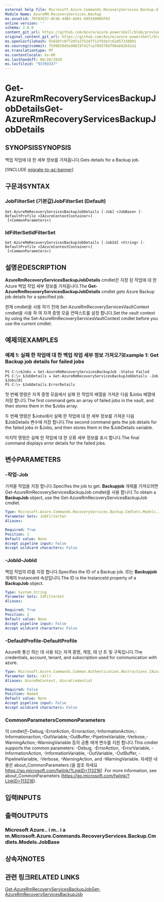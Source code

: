 ```yaml
---
external help file: Microsoft.Azure.Commands.RecoveryServices.Backup.dll-Help.xml
Module Name: AzureRM.RecoveryServices.Backup
ms.assetid: 707A3E57-AF46-44B3-A491-89554900EF03
online version: ''
schema: 2.0.0
content_git_url: https://github.com/Azure/azure-powershell/blob/preview/src/ResourceManager/RecoveryServices.Backup/Commands.RecoveryServices.Backup/help/Get-AzureRmRecoveryServicesBackupJobDetails.md
original_content_git_url: https://github.com/Azure/azure-powershell/blob/preview/src/ResourceManager/RecoveryServices.Backup/Commands.RecoveryServices.Backup/help/Get-AzureRmRecoveryServicesBackupJobDetails.md
ms.openlocfilehash: 91658fc0772dfa2752d7f12f93efc62d57330891
ms.sourcegitcommit: f599b50d5e980197d1fca769378df90a842b42a1
ms.translationtype: MT
ms.contentlocale: ko-KR
ms.lasthandoff: 08/20/2020
ms.locfileid: "93703337"
---
```

# <span data-ttu-id="ab676-101">Get-AzureRmRecoveryServicesBackupJobDetails</span><span class="sxs-lookup"><span data-stu-id="ab676-101">Get-AzureRmRecoveryServicesBackupJobDetails</span></span>

## <span data-ttu-id="ab676-102">SYNOPSIS</span><span class="sxs-lookup"><span data-stu-id="ab676-102">SYNOPSIS</span></span>
<span data-ttu-id="ab676-103">백업 작업에 대 한 세부 정보를 가져옵니다.</span><span class="sxs-lookup"><span data-stu-id="ab676-103">Gets details for a Backup job.</span></span>

[!INCLUDE [migrate-to-az-banner](../../includes/migrate-to-az-banner.md)]

## <span data-ttu-id="ab676-104">구문과</span><span class="sxs-lookup"><span data-stu-id="ab676-104">SYNTAX</span></span>

### <span data-ttu-id="ab676-105">JobFilterSet (기본값)</span><span class="sxs-lookup"><span data-stu-id="ab676-105">JobFilterSet (Default)</span></span>
```
Get-AzureRmRecoveryServicesBackupJobDetails [-Job] <JobBase> [-DefaultProfile <IAzureContextContainer>]
 [<CommonParameters>]
```

### <span data-ttu-id="ab676-106">IdFilterSet</span><span class="sxs-lookup"><span data-stu-id="ab676-106">IdFilterSet</span></span>
```
Get-AzureRmRecoveryServicesBackupJobDetails [-JobId] <String> [-DefaultProfile <IAzureContextContainer>]
 [<CommonParameters>]
```

## <span data-ttu-id="ab676-107">설명은</span><span class="sxs-lookup"><span data-stu-id="ab676-107">DESCRIPTION</span></span>
<span data-ttu-id="ab676-108">**AzureRmRecoveryServicesBackupJobDetails** cmdlet은 지정 된 작업에 대 한 Azure 백업 작업 세부 정보를 가져옵니다.</span><span class="sxs-lookup"><span data-stu-id="ab676-108">The **Get-AzureRmRecoveryServicesBackupJobDetails** cmdlet gets Azure Backup job details for a specified job.</span></span>

<span data-ttu-id="ab676-109">현재 cmdlet을 사용 하기 전에 Set-AzureRmRecoveryServicesVaultContext cmdlet을 사용 하 여 자격 증명 모음 컨텍스트를 설정 합니다.</span><span class="sxs-lookup"><span data-stu-id="ab676-109">Set the vault context by using the Set-AzureRmRecoveryServicesVaultContext cmdlet before you use the current cmdlet.</span></span>

## <span data-ttu-id="ab676-110">예제의</span><span class="sxs-lookup"><span data-stu-id="ab676-110">EXAMPLES</span></span>

### <span data-ttu-id="ab676-111">예제 1: 실패 한 작업에 대 한 백업 작업 세부 정보 가져오기</span><span class="sxs-lookup"><span data-stu-id="ab676-111">Example 1: Get Backup job details for failed jobs</span></span>
```
PS C:\>$Jobs = Get-AzureRmRecoveryServicesBackupJob -Status Failed
PS C:\> $JobDetails = Get-AzureRmRecoveryServicesBackupJobDetails -Job $Jobs[0]
PS C:\> $JobDetails.ErrorDetails
```

<span data-ttu-id="ab676-112">첫 번째 명령은 자격 증명 모음에서 실패 한 작업의 배열을 가져온 다음 $Jobs 배열에 저장 합니다.</span><span class="sxs-lookup"><span data-stu-id="ab676-112">The first command gets an array of failed jobs in the vault, and then stores them in the $Jobs array.</span></span>

<span data-ttu-id="ab676-113">두 번째 명령은 $Jobs에서 실패 한 작업에 대 한 세부 정보를 가져온 다음 $JobDetails 변수에 저장 합니다.</span><span class="sxs-lookup"><span data-stu-id="ab676-113">The second command gets the job details for the failed jobs in $Jobs, and then stores them in the $JobDetails variable.</span></span>

<span data-ttu-id="ab676-114">마지막 명령은 실패 한 작업에 대 한 오류 세부 정보를 표시 합니다.</span><span class="sxs-lookup"><span data-stu-id="ab676-114">The final command displays error details for the failed jobs.</span></span>

## <span data-ttu-id="ab676-115">변수</span><span class="sxs-lookup"><span data-stu-id="ab676-115">PARAMETERS</span></span>

### <span data-ttu-id="ab676-116">-작업</span><span class="sxs-lookup"><span data-stu-id="ab676-116">-Job</span></span>
<span data-ttu-id="ab676-117">가져올 작업을 지정 합니다.</span><span class="sxs-lookup"><span data-stu-id="ab676-117">Specifies the job to get.</span></span>
<span data-ttu-id="ab676-118">**Backupjob** 개체를 가져오려면 Get-AzureRmRecoveryServicesBackupJob cmdlet을 사용 합니다.</span><span class="sxs-lookup"><span data-stu-id="ab676-118">To obtain a **BackupJob** object, use the Get-AzureRmRecoveryServicesBackupJob cmdlet.</span></span>

```yaml
Type: Microsoft.Azure.Commands.RecoveryServices.Backup.Cmdlets.Models.JobBase
Parameter Sets: JobFilterSet
Aliases: 

Required: True
Position: 1
Default value: None
Accept pipeline input: False
Accept wildcard characters: False
```

### <span data-ttu-id="ab676-119">-JobId</span><span class="sxs-lookup"><span data-stu-id="ab676-119">-JobId</span></span>
<span data-ttu-id="ab676-120">백업 작업의 ID를 지정 합니다.</span><span class="sxs-lookup"><span data-stu-id="ab676-120">Specifies the ID of a Backup job.</span></span>
<span data-ttu-id="ab676-121">ID는 **Backupjob** 개체의 InstanceId 속성입니다.</span><span class="sxs-lookup"><span data-stu-id="ab676-121">The ID is the InstanceId property of a **BackupJob** object.</span></span>

```yaml
Type: System.String
Parameter Sets: IdFilterSet
Aliases: 

Required: True
Position: 2
Default value: None
Accept pipeline input: False
Accept wildcard characters: False
```

### <span data-ttu-id="ab676-122">-DefaultProfile</span><span class="sxs-lookup"><span data-stu-id="ab676-122">-DefaultProfile</span></span>
<span data-ttu-id="ab676-123">Azure와 통신 하는 데 사용 되는 자격 증명, 계정, 테 넌 트 및 구독입니다.</span><span class="sxs-lookup"><span data-stu-id="ab676-123">The credentials, account, tenant, and subscription used for communication with azure.</span></span>

```yaml
Type: Microsoft.Azure.Commands.Common.Authentication.Abstractions.IAzureContextContainer
Parameter Sets: (All)
Aliases: AzureRmContext, AzureCredential

Required: False
Position: Named
Default value: None
Accept pipeline input: False
Accept wildcard characters: False
```

### <span data-ttu-id="ab676-124">CommonParameters</span><span class="sxs-lookup"><span data-stu-id="ab676-124">CommonParameters</span></span>
<span data-ttu-id="ab676-125">이 cmdlet은-Debug,-ErrorAction,-Erroraction,-InformationAction,-Informationaction,-OutVariable,-OutBuffer,-PipelineVariable,-Verbose,-WarningAction,-WarningVariable 등의 공통 매개 변수를 지원 합니다.</span><span class="sxs-lookup"><span data-stu-id="ab676-125">This cmdlet supports the common parameters: -Debug, -ErrorAction, -ErrorVariable, -InformationAction, -InformationVariable, -OutVariable, -OutBuffer, -PipelineVariable, -Verbose, -WarningAction, and -WarningVariable.</span></span> <span data-ttu-id="ab676-126">자세한 내용은 about_CommonParameters (을 참조 하세요 https://go.microsoft.com/fwlink/?LinkID=113216) .</span><span class="sxs-lookup"><span data-stu-id="ab676-126">For more information, see about_CommonParameters (https://go.microsoft.com/fwlink/?LinkID=113216).</span></span>

## <span data-ttu-id="ab676-127">입력</span><span class="sxs-lookup"><span data-stu-id="ab676-127">INPUTS</span></span>

## <span data-ttu-id="ab676-128">출력</span><span class="sxs-lookup"><span data-stu-id="ab676-128">OUTPUTS</span></span>

### <span data-ttu-id="ab676-129">Microsoft Azure.. i m.. i a m.</span><span class="sxs-lookup"><span data-stu-id="ab676-129">Microsoft.Azure.Commands.RecoveryServices.Backup.Cmdlets.Models.JobBase</span></span>

## <span data-ttu-id="ab676-130">상속자</span><span class="sxs-lookup"><span data-stu-id="ab676-130">NOTES</span></span>

## <span data-ttu-id="ab676-131">관련 링크</span><span class="sxs-lookup"><span data-stu-id="ab676-131">RELATED LINKS</span></span>

[<span data-ttu-id="ab676-132">Get-AzureRmRecoveryServicesBackupJob</span><span class="sxs-lookup"><span data-stu-id="ab676-132">Get-AzureRmRecoveryServicesBackupJob</span></span>](./Get-AzureRmRecoveryServicesBackupJob.md)


